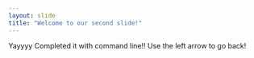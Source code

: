 ```yaml
---
layout: slide
title: "Welcome to our second slide!"
---
```

Yayyyy Completed it with command line!!
Use the left arrow to go back!

